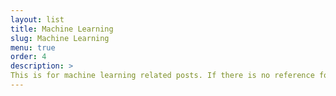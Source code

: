 ```yaml
---
layout: list
title: Machine Learning
slug: Machine Learning
menu: true
order: 4
description: >
This is for machine learning related posts. If there is no reference for code or any other information, its source might come from Data Science boot-camp from Fastcampus.  
---
```

